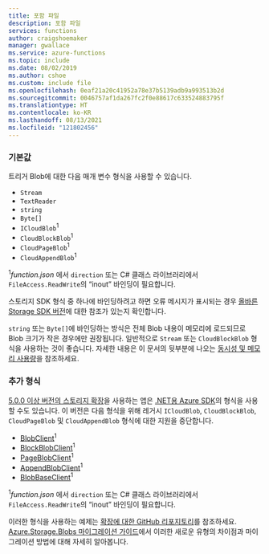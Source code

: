 ```yaml
---
title: 포함 파일
description: 포함 파일
services: functions
author: craigshoemaker
manager: gwallace
ms.service: azure-functions
ms.topic: include
ms.date: 08/02/2019
ms.author: cshoe
ms.custom: include file
ms.openlocfilehash: 0eaf21a20c41952a78e37b5139adb9a993513b2d
ms.sourcegitcommit: 0046757af1da267fc2f0e88617c633524883795f
ms.translationtype: HT
ms.contentlocale: ko-KR
ms.lasthandoff: 08/13/2021
ms.locfileid: "121802456"
---
```

### <a name="default"></a>기본값

트리거 Blob에 대한 다음 매개 변수 형식을 사용할 수 있습니다.

* `Stream`
* `TextReader`
* `string`
* `Byte[]`
* `ICloudBlob`<sup>1</sup>
* `CloudBlockBlob`<sup>1</sup>
* `CloudPageBlob`<sup>1</sup>
* `CloudAppendBlob`<sup>1</sup>

<sup>1</sup>*function.json* 에서 `direction` 또는 C# 클래스 라이브러리에서 `FileAccess.ReadWrite`의 “inout” 바인딩이 필요합니다.

스토리지 SDK 형식 중 하나에 바인딩하려고 하면 오류 메시지가 표시되는 경우 [올바른 Storage SDK 버전](../articles/azure-functions/functions-bindings-storage-blob.md#azure-storage-sdk-version-in-functions-1x)에 대한 참조가 있는지 확인합니다.

`string` 또는 `Byte[]`에 바인딩하는 방식은 전체 Blob 내용이 메모리에 로드되므로 Blob 크기가 작은 경우에만 권장됩니다. 일반적으로 `Stream` 또는 `CloudBlockBlob` 형식을 사용하는 것이 좋습니다. 자세한 내용은 이 문서의 뒷부분에 나오는 [동시성 및 메모리 사용량](../articles/azure-functions/functions-bindings-storage-blob-trigger.md#concurrency-and-memory-usage)을 참조하세요.

### <a name="additional-types"></a>추가 형식

[5.0.0 이상 버전의 스토리지 확장](../articles/azure-functions/functions-bindings-storage-blob.md#storage-extension-5x-and-higher)을 사용하는 앱은 [.NET용 Azure SDK](/dotnet/api/overview/azure/storage.blobs-readme)의 형식을 사용할 수도 있습니다. 이 버전은 다음 형식을 위해 레거시 `ICloudBlob`, `CloudBlockBlob`, `CloudPageBlob` 및 `CloudAppendBlob` 형식에 대한 지원을 중단합니다.

- [BlobClient](/dotnet/api/azure.storage.blobs.blobclient)<sup>1</sup>
- [BlockBlobClient](/dotnet/api/azure.storage.blobs.specialized.blockblobclient)<sup>1</sup>
- [PageBlobClient](/dotnet/api/azure.storage.blobs.specialized.pageblobclient)<sup>1</sup>
- [AppendBlobClient](/dotnet/api/azure.storage.blobs.specialized.appendblobclient)<sup>1</sup>
- [BlobBaseClient](/dotnet/api/azure.storage.blobs.specialized.blobbaseclient)<sup>1</sup>

<sup>1</sup>*function.json* 에서 `direction` 또는 C# 클래스 라이브러리에서 `FileAccess.ReadWrite`의 “inout” 바인딩이 필요합니다.

이러한 형식을 사용하는 예제는 [확장에 대한 GitHub 리포지토리](https://github.com/Azure/azure-sdk-for-net/tree/master/sdk/storage/Microsoft.Azure.WebJobs.Extensions.Storage.Blobs#examples)를 참조하세요. [Azure.Storage.Blobs 마이그레이션 가이드](https://github.com/Azure/azure-sdk-for-net/blob/main/sdk/storage/Azure.Storage.Blobs/AzureStorageNetMigrationV12.md)에서 이러한 새로운 유형의 차이점과 마이그레이션 방법에 대해 자세히 알아봅니다.
